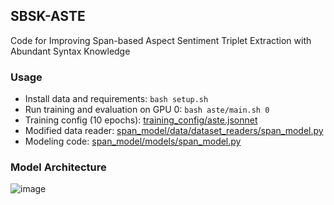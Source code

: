 ## SBSK-ASTE

Code for Improving Span-based Aspect Sentiment Triplet Extraction with Abundant Syntax Knowledge

### Usage

- Install data and requirements: `bash setup.sh`
- Run training and evaluation on GPU 0: `bash aste/main.sh 0`
- Training config (10 epochs): [training_config/aste.jsonnet](training_config/aste.jsonnet)
- Modified data reader: [span_model/data/dataset_readers/span_model.py](span_model/data/dataset_readers/span_model.py)
- Modeling code: [span_model/models/span_model.py](span_model/models/span_model.py)

### Model Architecture
![image](https://user-images.githubusercontent.com/45933255/197764098-3c8becf6-33ef-42f8-929e-2a880c9fe9f8.png)

